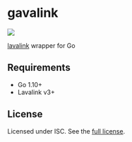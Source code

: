 # gavalink
[![](https://godoc.org/github.com/foxbot/gavalink?status.svg)](http://godoc.org/github.com/foxbot/gavalink)

[lavalink] wrapper for Go

## Requirements

- Go 1.10+
- Lavalink v3+

## License

Licensed under ISC. See the [full license].


[lavalink]: https://github.com/Frederikam/Lavalink
[full license]: LICENSE.md